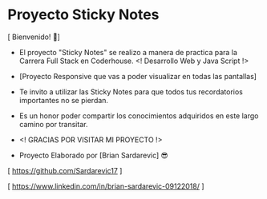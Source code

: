 # Proyecto Sticky Notes

[ Bienvenido! 👋]

- El proyecto "Sticky Notes" se realizo a manera de practica para la Carrera Full Stack en Coderhouse. <! Desarrollo Web y Java Script !>


-  [Proyecto Responsive que vas a poder visualizar en todas las pantallas]

- Te invito a utilizar las Sticky Notes para que todos tus recordatorios importantes no se pierdan.

- Es un honor poder compartir los conocimientos adquiridos en este largo camino por transitar.


- <! GRACIAS POR VISITAR MI PROYECTO !>

- Proyecto Elaborado por [Brian Sardarevic] 😎 

 [ https://github.com/Sardarevic17 ]

 [ https://www.linkedin.com/in/brian-sardarevic-09122018/ ]
